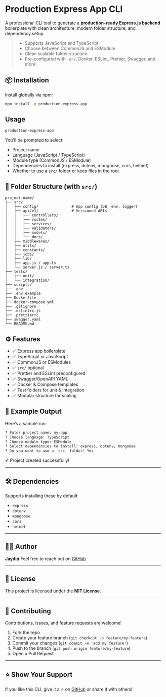 # Production Express App CLI

A professional CLI tool to generate a **production-ready Express.js backend** boilerplate with clean architecture, modern folder structure, and dependency setup.

> - Supports JavaScript and TypeScript
> - Choose between CommonJS and ESModule
> - Clean scalable folder structure
> - Pre-configured with `.env`, Docker, ESLint, Prettier, Swagger, and more!

## 📦 Installation

Install globally via npm:

```bash
npm install -g production-express-app
```

## Usage

```bash
production-express-app
```

You'll be prompted to select:

- Project name
- Language (JavaScript / TypeScript)
- Module type (CommonJS / ESModule)
- Dependencies to install (express, dotenv, mongoose, cors, helmet)
- Whether to use a `src/` folder or keep files in the root

## 📁 Folder Structure (with `src/`)

```
project-name/
├── src/
│   ├── config/               # App config (DB, env, logger)
│   ├── api/v1/               # Versioned APIs
│   │   ├── controllers/
│   │   ├── routes/
│   │   ├── services/
│   │   ├── validators/
│   │   ├── models/
│   │   └── docs/
│   ├── middlewares/
│   ├── utils/
│   ├── constants/
│   ├── jobs/
│   ├── lib/
│   ├── app.js / app.ts
│   └── server.js / server.ts
├── tests/
│   ├── unit/
│   └── integration/
├── scripts/
├── .env
├── .env.example
├── Dockerfile
├── docker-compose.yml
├── .gitignore
├── .eslintrc.js
├── .prettierrc
├── swagger.yaml
└── README.md

```

## ⚙️ Features

- ✅ Express app boilerplate
- ✅ TypeScript or JavaScript
- ✅ CommonJS or ESModules
- ✅ `src/` optional
- ✅ Prettier and ESLint preconfigured
- ✅ Swagger/OpenAPI YAML
- ✅ Docker & Compose templates
- ✅ Test folders for unit & integration
- ✅ Modular structure for scaling

## 🔧 Example Output

Here’s a sample run:

```bash
? Enter project name: my-app
? Choose language: TypeScript
? Choose module type: ESModule
? Select dependencies to install: express, dotenv, mongoose
? Do you want to use a 'src' folder? Yes
```

✔ Project created successfully!

---

## 🛠 Dependencies

Supports installing these by default:

- `express`
- `dotenv`
- `mongoose`
- `cors`
- `helmet`

---

## 🧑‍💻 Author

**Jaydip**
Feel free to reach out on [GitHub](https://github.com/jaydip-satani)

---

## 📄 License

This project is licensed under the **MIT License**.

---

## 🤝 Contributing

Contributions, issues, and feature requests are welcome!

1. Fork the repo
2. Create your feature branch (`git checkout -b feature/my-feature`)
3. Commit your changes (`git commit -m 'add my feature'`)
4. Push to the branch (`git push origin feature/my-feature`)
5. Open a Pull Request

---

## ⭐ Show Your Support

If you like this CLI, give it a ⭐ on [GitHub](https://github.com/jaydip-satani/production-express-app) or share it with others!
